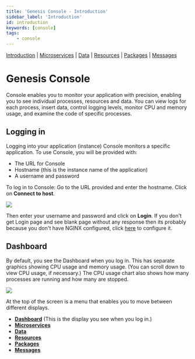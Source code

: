 ```yaml
---
title: 'Genesis Console - Introduction'
sidebar_label: 'Introduction'
id: introduction
keywords: [console]
tags:
    - console
---
```


[Introduction](/operations/console/introduction/)  | [Microservices](/operations/console/microservices/) |  [Data](/operations/console/data/) | [Resources](/operations/console/resources/) | [Packages](/operations/console/packages/) | [Messages](/operations/console/messages/)

# Genesis Console
Console enables you to monitor your application with precision, enabling you to see individual processes, resources and data. You can view logs for each process, insert data, control logging levels, monitor CPU and memory usage, and examine the code of specific processes.
## Logging in
Logging into your application (instance)
Console monitors a specific application. To use Console, you will be provided with:
* The URL for Console
* Hostname (this is the instance name of the application)
* A username and password

To log in to Console:
Go to the URL provided and enter the hostname. Click on **Connect to host**. 

![](/img/con-hostname.png)

Then enter your username and password and click on **Login**. If you don't get Login page and see blank page without any response then its probably because you don't have NGINX configured, click [here](/operations/server-setup/config-management/#nginx-configuration-using-docker-imagerecommended) to configure it.

## Dashboard
By default, you see the Dashboard when you log in. This has separate graphics showing CPU usage and memory usage. (You can scroll down to view CPU usage, if necessary.) The CPU usage chart also shows how many processes are running and how many are stopped.

![](/img/con-dashboard.png)

At the top of the screen is a menu that enables you to move between different displays.
* **[Dashboard](/operations/console/introduction/#dashboard)** (This is the display you see when you log in.)
* **[Microservices](/operations/console/microservices)**
* **[Data](/operations/console/data/)**
* **[Resources](/operations/console/resources/)**
* **[Packages](/operations/console/packages/)**
* **[Messages](/operations/console/messages/)**
